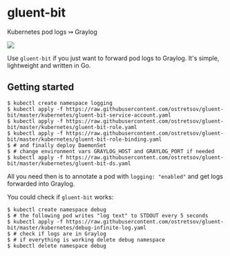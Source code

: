 # gluent-bit
Kubernetes pod logs ↣ Graylog

[![](https://images.microbadger.com/badges/image/ostretsov/gluent-bit.svg)](https://microbadger.com/images/ostretsov/gluent-bit "Get your own image badge on microbadger.com")

Use `gluent-bit` if you just want to forward pod logs to Graylog. It's simple, lightweight and written in Go. 

## Getting started
```shell script
$ kubectl create namespace logging
$ kubectl apply -f https://raw.githubusercontent.com/ostretsov/gluent-bit/master/kubernetes/gluent-bit-service-account.yaml
$ kubectl apply -f https://raw.githubusercontent.com/ostretsov/gluent-bit/master/kubernetes/gluent-bit-role.yaml
$ kubectl apply -f https://raw.githubusercontent.com/ostretsov/gluent-bit/master/kubernetes/gluent-bit-role-binding.yaml
$ # and finally deploy DaemonSet
$ # change environment vars GRAYLOG_HOST and GRAYLOG_PORT if needed
$ kubectl apply -f https://raw.githubusercontent.com/ostretsov/gluent-bit/master/kubernetes/gluent-bit-ds.yaml
```

All you need then is to annotate a pod with `logging: "enabled"` and get logs forwarded into Graylog.

You could check if `gluent-bit` works:
```shell script
$ kubectl create namespace debug
$ # the following pod writes "log text" to STDOUT every 5 seconds
$ kubectl apply -f https://raw.githubusercontent.com/ostretsov/gluent-bit/master/kubernetes/debug-infinite-log.yaml
$ # check if logs are in Graylog
$ # if everything is working delete debug namespace
$ kubectl delete namespace debug
```